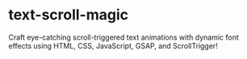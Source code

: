 # text-scroll-magic
Craft eye-catching scroll-triggered text animations with dynamic font effects using HTML, CSS, JavaScript, GSAP, and ScrollTrigger!

